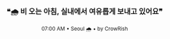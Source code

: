 <div align="center">

<br>

<h3>❝🌧️ 비 오는 아침, 실내에서 여유롭게 보내고 있어요❞</h3>

<sub>07:00 AM • Seoul 🌧️ • by CrowRish</sub>

<br>

</div>
